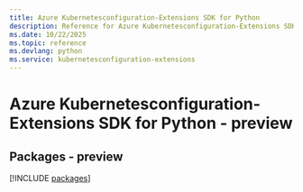 ```yaml
---
title: Azure Kubernetesconfiguration-Extensions SDK for Python
description: Reference for Azure Kubernetesconfiguration-Extensions SDK for Python
ms.date: 10/22/2025
ms.topic: reference
ms.devlang: python
ms.service: kubernetesconfiguration-extensions
---
```

# Azure Kubernetesconfiguration-Extensions SDK for Python - preview
## Packages - preview
[!INCLUDE [packages](kubernetesconfiguration-extensions-index.md)]